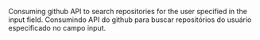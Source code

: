 

Consuming github API to search repositories for the user specified in the input field.
Consumindo API do github para buscar repositórios do usuário especificado no campo input. 